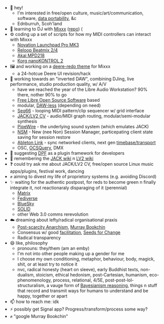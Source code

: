 - 👋 hey!
    - I'm interested in free/open culture, music/art/communication, software, [data portability](https://en.wikipedia.org/wiki/Data_portability), &c
    - Ednburruh, Scoh'land
- 🌱 learning to DJ with [Mixxx](https://mixxx.org) ([repo](https://github.com/mixxxdj/mixxx)) (
- ⚙️ coding up a set of scripts for how my MIDI controllers can interact with Mixxx
    - [Novation Launchpad Pro MK3](https://github.com/mxmilkiib/mixxx-launchpad-pro-mk3-milkii)
    - [Reloop Beatmix 2/4](https://github.com/mxmilkiib/mixxx-reloop-beatmix-2-4-milkii)
    - [Akai MPD218](https://github.com/mxmilkiib/mixxx-akai-mpd218-milkii)
    - [Korg nanoKONTROL 2](https://github.com/mxmilkiib/mixxx-korg-nanokontrol-2-milkii)
- 🖼️ and working on a [deere-redo theme](https://github.com/mxmilkiib/deere-redo) for Mixxx
    - a 24-hotcue Deere UI revision/hack
- 👣 working towards an "inverted DAW", combining DJing, live performance, studio production quality, w/ A/V
    - have we reached the year of the Libre Audio Workstation? 90% there, nother 90% to go
    - [Free Libre Open Source Software](https://wiki.snowdrift.coop/about/free-libre-open) based
    - modular, [DAW-less](https://medium.com/@DamionAndy/my-journey-into-dawless-music-production-gear-workflow-why-it-matters-9e549defac8a) (depending on need)
    - [Seq66](https://github.com/ahlstromcj/seq66) - looping MIDI pattern/clip sequencer w/ grid interface
    - [JACK/LV2 CV](https://linuxmusicians.com/viewtopic.php?f=1&t=20701) - audio/MIDI graph routing, modular/semi-modular synthesis
    - [PipeWire](https://gitlab.freedesktop.org/pipewire/pipewire/-/wikis/home) - the underlying sound system (which emulates JACK)
    - [NSM](https://new-session-manager.jackaudio.org) - New (nee Non) Session Manager, particepating client state saving for session restore
    - [Ableton Link](https://ableton.github.io/link) - sync networked clients, next gen [timebase/transport](https://jackaudio.org/api/transport-design.html)
    - OSC, [OCSQuery](https://github.com/Vidvox/OSCQueryProposal), DMX
- 🤔 suggesting [DPF](https://github.com/DISTRHO/DPF) as a plugin framework for developers
- 💭 remembering the [JACK wiki](https://github.com/jackaudio/jackaudio.github.com/wiki) n [LV2 wiki](https://github.com/lv2/lv2/wiki)
- ❓ could try ask me about JACK/LV2 CV, free/open source Linux music apps/plugins, festival work, dancing 
- ✊ aiming to divest my life of proprietory systems (e.g. avoiding Discord)
- ✨ waiting for the authentic postpost, for reds to become green n finally integrate it, not reactionaraly disparaging of it (perennial)
    - [Matrix](https://matrix.org)
    - [Fediverse](https://fediverse.party/)
    - [BlueSky](https://atproto.com/)
    - [SOLID](https://atproto.com)
    - other Web 3.0 comms rerevolution
- ☁️ dreaming about lefty/radical organisational praxis
    - [Post-scarcity Anarchism](https://theanarchistlibrary.org/library/murray-bookchin-post-scarcity-anarchism-book), [Murray Bookchin](https://nybooks.com/online/2018/06/15/how-my-fathers-ideas-helped-the-kurds-create-a-new-democracy)
    - Consensus w/ good [facilitation](https://www.seedsforchange.org.uk/facilitation), [Seeds for Change](https://www.seedsforchange.org.uk)
    - Radical transparency
- 😄 like, philosophy
    - pronouns: they/them (am an emby)
    - I'm not into other people making up a gender for me
    - I choose my own conditioning, metaphor, behaviour, body, magick, shit, or at least try to notice it
    - nvc, radical honesty (heart on sleeve), early Buddhist texts, non-dualism, stoicism, ethical hedonism, post-Cartesian, humanism, eco-phenomenology, process, relational, 4/5E, post-post-lol-structuralism, a vauge form of [Bayesianism reasoning](https://www.lesswrong.com/posts/XCwPQzoe9hmQikMiY/bayesianism-for-humans), things n stuff that record and transmit ways for humans to understand and be happy, together or apart
- 📫 how to reach me: idk
- ⚡ possibly get Signal app? Progress/transform/process some way?
- ✊ "google Murray Bookchin"
